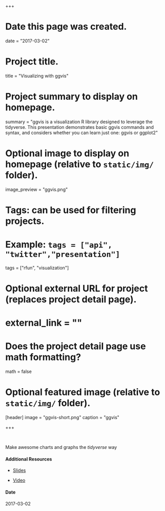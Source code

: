+++
# Date this page was created.
date = "2017-03-02"

# Project title.
title = "Visualizing with ggvis"

# Project summary to display on homepage.
summary = "ggvis is a visualization R library designed to leverage the tidyverse.  This presentation demonstrates basic ggvis commands and syntax, and considers whether you can learn just one: ggvis or ggplot2"

# Optional image to display on homepage (relative to `static/img/` folder).
image_preview = "ggvis.png"

# Tags: can be used for filtering projects.
# Example: `tags = ["api", "twitter","presentation"]`
tags = ["rfun", "visualization"]

# Optional external URL for project (replaces project detail page).
# external_link = ""

# Does the project detail page use math formatting?
math = false

# Optional featured image (relative to `static/img/` folder).
[header]
image = "ggvis-short.png"
caption = "ggvis"

+++

&nbsp;

Make awesome charts and graphs the *tidyverse* way
#### Additional Resources

- [Slides](https://libjohn.github.io/ggvis/slides.html)

- [Video](https://warpwire.duke.edu/w/i54BAA/)

#### Date
2017-03-02



